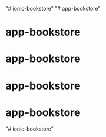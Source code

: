 "# ionic-bookstore" 
"# app-bookstore" 
# app-bookstore
# app-bookstore
# app-bookstore
# app-bookstore
"# ionic-bookstore" 

